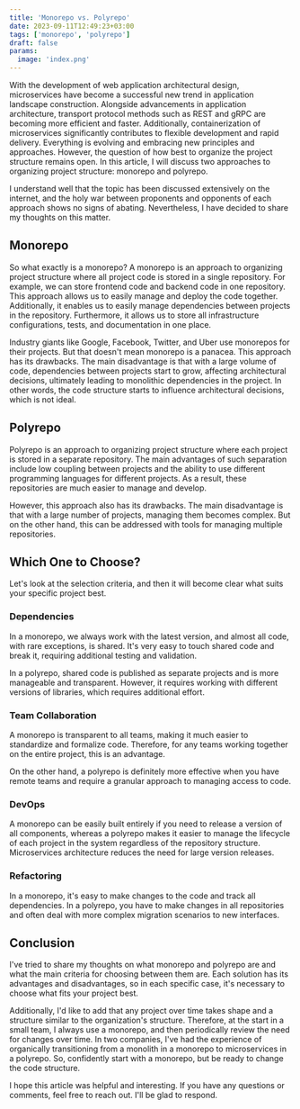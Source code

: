 ```yaml
---
title: 'Monorepo vs. Polyrepo'
date: 2023-09-11T12:49:23+03:00
tags: ['monorepo', 'polyrepo']
draft: false
params:
  image: 'index.png'
---
```


With the development of web application architectural design, microservices have become a successful new trend in
application landscape construction. Alongside advancements in application architecture, transport protocol methods such
as REST and gRPC are becoming more efficient and faster. Additionally, containerization of microservices significantly
contributes to flexible development and rapid delivery. Everything is evolving and embracing new principles and
approaches. However, the question of how best to organize the project structure remains open. In this article, I will
discuss two approaches to organizing project structure: monorepo and polyrepo.

I understand well that the topic has been discussed extensively on the internet, and the holy war between proponents and
opponents of each approach shows no signs of abating. Nevertheless, I have decided to share my thoughts on this matter.

<!--more-->

## Monorepo

So what exactly is a monorepo? A monorepo is an approach to organizing project structure where all project code is
stored in a single repository. For example, we can store frontend code and backend code in one repository. This approach
allows us to easily manage and deploy the code together. Additionally, it enables us to easily manage dependencies
between projects in the repository. Furthermore, it allows us to store all infrastructure configurations, tests, and
documentation in one place.

Industry giants like Google, Facebook, Twitter, and Uber use monorepos for their projects. But that doesn't mean
monorepo is a panacea. This approach has its drawbacks. The main disadvantage is that with a large volume of code,
dependencies between projects start to grow, affecting architectural decisions, ultimately leading to monolithic
dependencies in the project. In other words, the code structure starts to influence architectural decisions, which is
not ideal.

## Polyrepo

Polyrepo is an approach to organizing project structure where each project is stored in a separate repository. The main
advantages of such separation include low coupling between projects and the ability to use different programming
languages for different projects. As a result, these repositories are much easier to manage and develop.

However, this approach also has its drawbacks. The main disadvantage is that with a large number of projects, managing
them becomes complex. But on the other hand, this can be addressed with tools for managing multiple repositories.

## Which One to Choose?

Let's look at the selection criteria, and then it will become clear what suits your specific project best.

### Dependencies

In a monorepo, we always work with the latest version, and almost all code, with rare exceptions, is shared. It's very
easy to touch shared code and break it, requiring additional testing and validation.

In a polyrepo, shared code is published as separate projects and is more manageable and transparent. However, it
requires working with different versions of libraries, which requires additional effort.

### Team Collaboration

A monorepo is transparent to all teams, making it much easier to standardize and formalize code. Therefore, for any
teams working together on the entire project, this is an advantage.

On the other hand, a polyrepo is definitely more effective when you have remote teams and require a granular approach to
managing access to code.

### DevOps

A monorepo can be easily built entirely if you need to release a version of all components, whereas a polyrepo makes it
easier to manage the lifecycle of each project in the system regardless of the repository structure. Microservices
architecture reduces the need for large version releases.

### Refactoring

In a monorepo, it's easy to make changes to the code and track all dependencies. In a polyrepo, you have to make changes
in all repositories and often deal with more complex migration scenarios to new interfaces.

## Conclusion

I've tried to share my thoughts on what monorepo and polyrepo are and what the main criteria for choosing between them
are. Each solution has its advantages and disadvantages, so in each specific case, it's necessary to choose what fits
your project best.

Additionally, I'd like to add that any project over time takes shape and a structure similar to the organization's
structure. Therefore, at the start in a small team, I always use a monorepo, and then periodically review the need for
changes over time. In two companies, I've had the experience of organically transitioning from a monolith in a monorepo
to microservices in a polyrepo. So, confidently start with a monorepo, but be ready to change the code structure.

I hope this article was helpful and interesting. If you have any questions or comments, feel free to reach out. I'll be
glad to respond.
